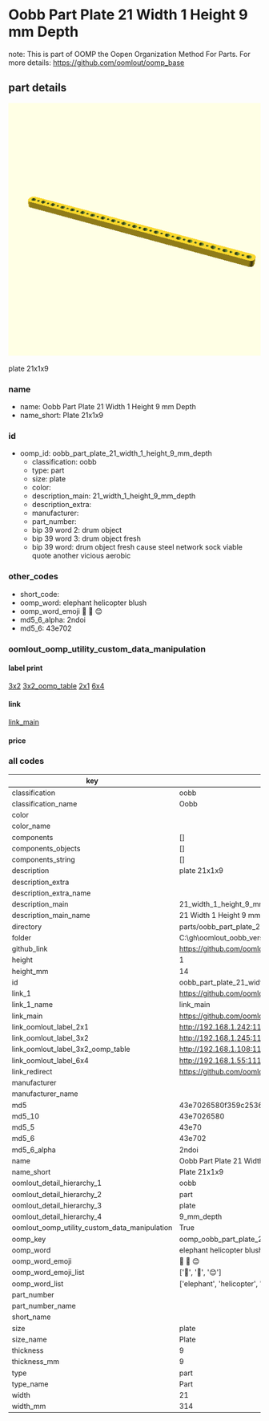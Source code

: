 # Oobb Part Plate 21 Width 1 Height 9 mm Depth  

note: This is part of OOMP the Oopen Organization Method For Parts. For more details: https://github.com/oomlout/oomp_base

##  part details
  

[![](3dpr.png)](3dpr.png)

plate 21x1x9



### name
* name: Oobb Part Plate 21 Width 1 Height 9 mm Depth
* name_short: Plate 21x1x9 
### id
* oomp_id: oobb_part_plate_21_width_1_height_9_mm_depth
  * classification: oobb
  * type: part
  * size: plate
  * color: 
  * description_main: 21_width_1_height_9_mm_depth
  * description_extra: 
  * manufacturer: 
  * part_number: 
  * bip 39 word 2: drum object
  * bip 39 word 3: drum object fresh
  * bip 39 word: drum object fresh cause steel network sock viable quote another vicious aerobic

### other_codes
* short_code: 
* oomp_word: elephant helicopter blush
* oomp_word_emoji :elephant: :helicopter: :blush:
* md5_6_alpha: 2ndoi
* md5_6: 43e702






### oomlout_oomp_utility_custom_data_manipulation
#### label print
[3x2](http://192.168.1.245:1112/?label=oomp%202ndoi)
[3x2_oomp_table](http://192.168.1.108:1112/?label=oomp%202ndoi)
[2x1](http://192.168.1.242:1112/?label=oomp%202ndoi)
[6x4](http://192.168.1.55:1112/?label=oomp%202ndoi)    

#### link

[link_main](https://github.com/oomlout/oomlout_oobb_version_4_generated_parts/tree/main/navigation_oomp/oobb/part/plate/21_width_1_height_9_mm_depth/part)                              

#### price







### all codes 
| key | value |  
| --- | --- |  
| classification | oobb |  
| classification_name | Oobb |  
| color |  |  
| color_name |  |  
| components | [] |  
| components_objects | [] |  
| components_string | [] |  
| description | plate 21x1x9 |  
| description_extra |  |  
| description_extra_name |  |  
| description_main | 21_width_1_height_9_mm_depth |  
| description_main_name | 21 Width 1 Height 9 mm Depth |  
| directory | parts/oobb_part_plate_21_width_1_height_9_mm_depth |  
| folder | C:\gh\oomlout_oobb_version_4_generated_parts\parts\oobb_part_plate_21_width_1_height_9_mm_depth |  
| github_link | https://github.com/oomlout/oomlout_oomp_part_src/tree/main/parts/oobb_part_plate_21_width_1_height_9_mm_depth |  
| height | 1 |  
| height_mm | 14 |  
| id | oobb_part_plate_21_width_1_height_9_mm_depth |  
| link_1 | https://github.com/oomlout/oomlout_oobb_version_4_generated_parts/tree/main/navigation_oomp/oobb/part/plate/21_width_1_height_9_mm_depth/part |  
| link_1_name | link_main |  
| link_main | https://github.com/oomlout/oomlout_oobb_version_4_generated_parts/tree/main/navigation_oomp/oobb/part/plate/21_width_1_height_9_mm_depth/part |  
| link_oomlout_label_2x1 | http://192.168.1.242:1112/?label=oomp%202ndoi |  
| link_oomlout_label_3x2 | http://192.168.1.245:1112/?label=oomp%202ndoi |  
| link_oomlout_label_3x2_oomp_table | http://192.168.1.108:1112/?label=oomp%202ndoi |  
| link_oomlout_label_6x4 | http://192.168.1.55:1112/?label=oomp%202ndoi |  
| link_redirect | https://github.com/oomlout/oomlout_oobb_version_4_generated_parts/tree/main/parts/oobb_plate_21_01_09 |  
| manufacturer |  |  
| manufacturer_name |  |  
| md5 | 43e7026580f359c2536a9248b9a6021c |  
| md5_10 | 43e7026580 |  
| md5_5 | 43e70 |  
| md5_6 | 43e702 |  
| md5_6_alpha | 2ndoi |  
| name | Oobb Part Plate 21 Width 1 Height 9 mm Depth |  
| name_short | Plate 21x1x9  |  
| oomlout_detail_hierarchy_1 | oobb |  
| oomlout_detail_hierarchy_2 | part |  
| oomlout_detail_hierarchy_3 | plate |  
| oomlout_detail_hierarchy_4 | 9_mm_depth |  
| oomlout_oomp_utility_custom_data_manipulation | True |  
| oomp_key | oomp_oobb_part_plate_21_width_1_height_9_mm_depth |  
| oomp_word | elephant helicopter blush |  
| oomp_word_emoji | :elephant: :helicopter: :blush: |  
| oomp_word_emoji_list | [':elephant:', ':helicopter:', ':blush:'] |  
| oomp_word_list | ['elephant', 'helicopter', 'blush'] |  
| part_number |  |  
| part_number_name |  |  
| short_name |  |  
| size | plate |  
| size_name | Plate |  
| thickness | 9 |  
| thickness_mm | 9 |  
| type | part |  
| type_name | Part |  
| width | 21 |  
| width_mm | 314 |  
